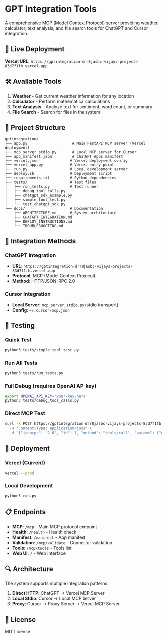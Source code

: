 # GPT Integration Tools

A comprehensive MCP (Model Context Protocol) server providing weather, calculator, text analysis, and file search tools for ChatGPT and Cursor integration.

## 🚀 Live Deployment

**Vercel URL**: `https://gptintegration-drr8jasbc-vijays-projects-83d7f1fb.vercel.app`

## 🛠️ Available Tools

1. **Weather** - Get current weather information for any location
2. **Calculator** - Perform mathematical calculations
3. **Text Analysis** - Analyze text for sentiment, word count, or summary
4. **File Search** - Search for files in the system

## 📁 Project Structure

```
gptintegration/
├── app.py                    # Main FastAPI MCP server (Vercel deployment)
├── mcp_server_stdio.py       # Local MCP server for Cursor
├── app_manifest.json         # ChatGPT Apps manifest
├── vercel.json              # Vercel deployment config
├── vercel_app.py            # Vercel entry point
├── run.py                   # Local development server
├── deploy.sh                # Deployment script
├── requirements.txt         # Python dependencies
├── tests/                   # Test files
│   ├── run_tests.py         # Test runner
│   ├── debug_tool_calls.py
│   ├── chatgpt_sdk_example.py
│   ├── simple_tool_test.py
│   └── test_chatgpt_sdk.py
└── docs/                    # Documentation
    ├── ARCHITECTURE.md      # System architecture
    ├── CHATGPT_INTEGRATION.md
    ├── DEPLOY_INSTRUCTIONS.md
    └── TROUBLESHOOTING.md
```

## 🔧 Integration Methods

### ChatGPT Integration
- **URL**: `https://gptintegration-drr8jasbc-vijays-projects-83d7f1fb.vercel.app`
- **Protocol**: MCP (Model Context Protocol)
- **Method**: HTTP/JSON-RPC 2.0

### Cursor Integration
- **Local Server**: `mcp_server_stdio.py` (stdio transport)
- **Config**: `~/.cursor/mcp.json`

## 🧪 Testing

### Quick Test
```bash
python3 tests/simple_tool_test.py
```

### Run All Tests
```bash
python3 tests/run_tests.py
```

### Full Debug (requires OpenAI API key)
```bash
export OPENAI_API_KEY='your-key-here'
python3 tests/debug_tool_calls.py
```

### Direct MCP Test
```bash
curl -X POST https://gptintegration-drr8jasbc-vijays-projects-83d7f1fb.vercel.app/mcp \
  -H "Content-Type: application/json" \
  -d '{"jsonrpc": "2.0", "id": 1, "method": "tools/call", "params": {"name": "weather", "arguments": {"location": "New York"}}}'
```

## 🚀 Deployment

### Vercel (Current)
```bash
vercel --prod
```

### Local Development
```bash
python3 run.py
```

## 📋 Endpoints

- **MCP**: `/mcp` - Main MCP protocol endpoint
- **Health**: `/health` - Health check
- **Manifest**: `/manifest` - App manifest
- **Validation**: `/mcp/validate` - Connector validation
- **Tools**: `/mcp/tools` - Tools list
- **Web UI**: `/` - Web interface

## 🔍 Architecture

The system supports multiple integration patterns:

1. **Direct HTTP**: ChatGPT → Vercel MCP Server
2. **Local Stdio**: Cursor → Local MCP Server
3. **Proxy**: Cursor → Proxy Server → Vercel MCP Server

## 📝 License

MIT License